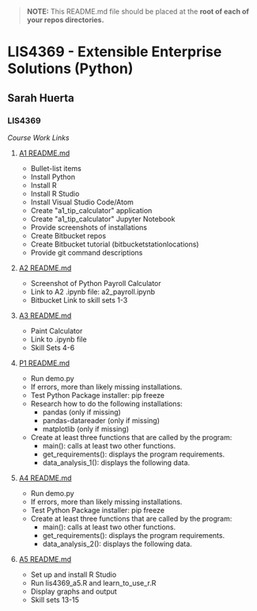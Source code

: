 > **NOTE:** This README.md file should be placed at the **root of each of your repos directories.**
>


# LIS4369 - Extensible Enterprise Solutions (Python)

## Sarah Huerta

### LIS4369

*Course Work Links*

1. [A1 README.md](a1/README.md "My A1 README.md file")
    * Bullet-list items
    * Install Python
    * Install R
    * Install R Studio
    * Install Visual Studio Code/Atom
    * Create "a1_tip_calculator" application
    * Create "a1_tip_calculator" Jupyter Notebook
    * Provide screenshots of installations
    * Create Bitbucket repos
    * Create Bitbucket tutorial (bitbucketstationlocations)
    * Provide git command descriptions
2. [A2 README.md](a2/README.md "My A2 README.md file")
    * Screenshot of Python Payroll Calculator
    * Link to A2 .ipynb file: a2_payroll.ipynb
    * Bitbucket Link to skill sets 1-3
3. [A3 README.md](a3/README.md "My A3 README.md file")
    * Paint Calculator
    * Link to .ipynb file
    * Skill Sets 4-6

4. [P1 README.md](p1/README.md "My P1 README.md file")
    *  Run demo.py
    *  If errors, more than likely missing installations.
    *  Test Python Package installer: pip freeze
    *  Research how to do the following installations:
         *  pandas (only if missing)
         *  pandas-datareader (only if missing)
         *  matplotlib (only if missing)
    *  Create at least three functions that are called by the program:
        *  main(): calls at least two other functions.
        *  get_requirements(): displays the program requirements.
        *  data_analysis_1(): displays the following data.

5. [A4 README.md](a4/README.md "My A4 README.md file")
    *  Run demo.py
    *  If errors, more than likely missing installations.
    *  Test Python Package installer: pip freeze
    *  Create at least three functions that are called by the program:
        *  main(): calls at least two other functions.
        *  get_requirements(): displays the program requirements.
        *  data_analysis_2(): displays the following data.

5. [A5 README.md](a5/README.md "My A5 README.md file")
    *  Set up and install R Studio
    *  Run lis4369_a5.R and learn_to_use_r.R
    *  Display graphs and output
    *  Skill sets 13-15
